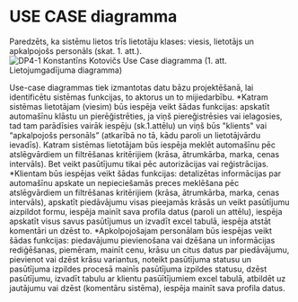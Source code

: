 #  USE CASE diagramma

Paredzēts, ka sistēmu lietos trīs lietotāju klases: viesis, lietotājs un apkalpojošs personāls (skat. 1. att.).
![DP4-1 Konstantīns Kotovičs Use Case diagramma](https://media.discordapp.net/attachments/968604972730155058/1210658087220940870/Use_Case_diagramma.png?ex=65eb5c34&is=65d8e734&hm=b6748e7ebbcf2b8cde8c939a99bf9ee15fdc33cb2630cc9720c45f519d07bf24&=&format=webp&quality=lossless&width=1124&height=905)
(1. att. Lietojumgadījuma diagramma)

Use-case diagrammas tiek izmantotas datu bāzu projektēšanā, lai identificētu sistēmas funkcijas, to aktorus un to mijiedarbību. 
*Katram sistēmas lietotājam (viesim) būs iespēja veikt šādas funkcijas: apskatīt automašīnu klāstu un pierēğistrēties, ja viņš piereğistrēsies vai ielagosies, tad tam parādīsies vairāk iespēju (sk.1.attēlu) un viņš būs "klients" vai “apkalpojošs personāls” (atkarībā no tā, kādu paroli un lietotājvārdu ievadīs). Katram sistēmas lietotājam būs iespēja meklēt automašīnu pēc atslēgvārdiem un filtrēšanas kritērijiem (krāsa, ātrumkārba, marka, cenas intervāls). Bet veikt pasūtījumu tikai pēc autorizācijas vai reģistrācijas.
*Klientam būs iespējas veikt šādas funkcijas: detalizētas informācijas  par automašīnu apskate un nepieciešamās preces meklēšana pēc atslēgvārdiem un filtrēšanas kritērijiem (krāsa, ātrumkārba, marka, cenas intervāls), apskatīt piedāvājumu visas pieejamās krāsās un veikt pasūtījumu aizpildot formu, iespēja mainīt sava profila datus (paroli un attēlu), iespēja apskatīt visus savus pasūtījumus un izvadīt excel tabulā, iespēja atstāt komentāri un dzēst to.
*Apkolpojošajam personālam būs iespējas veikt šādas funkcijas: piedavājumu pievienošana vai dzēšana un informācijas rediģēšanas, piemēram, mainīt cenu, krāsu un citus datus par piedāvājumu, pievienot vai dzēst krāsu variantus, noteikt pasūtījuma statusu un pasūtījuma izpildes procesā mainīs pasūtījuma izpildes statusu, dzēst pasūtījumu, izvadīt tabulu ar klientu pasūītījumiem excel tabulā, atbildēt uz jautājumu vai dzēst (komentāru sistēma), iespēja mainīt sava profila datus.

